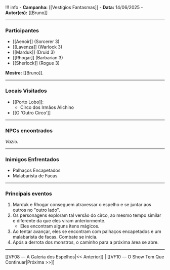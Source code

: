 !!! info
	- **Campanha:** [[Vestígios Fantasmas]]
	- **Data:** 14/06/2025
	- **Autor(es):** [[Bruno]]

---

### Participantes

- [[Aenoir]] (Sorcerer 3)
- [[Lavenza]] (Warlock 3)
- [[Marduk]] (Druid 3)
- [[Rhogar]] (Barbarian 3)
- [[Sherlock]] (Rogue 3)

**Mestre:** [[Bruno]].

---  

### Locais Visitados

- [[Porto Lobo]]:
	- Circo dos Irmãos Alichino
- [[O 'Outro Circo']]

---

### NPCs encontrados

*Vazio.*

---

### Inimigos Enfrentados

- Palhaços Encapetados
- Malabarista de Facas

---

### Principais eventos

1. Marduk e Rhogar conseguem atravessar o espelho e se juntar aos outros no "outro lado".
2. Os personagens exploram tal versão do circo, ao mesmo tempo similar e diferente da que eles viram anteriormente.
	- Eles encontram alguns itens mágicos.
3. Ao tentar avançar, eles se encontram com palhaços encapetados e um malabarista de facas. Combate se inicia.
4. Após a derrota dos monstros, o caminho para a próxima área se abre.

---

[[VF08 ― A Galeria dos Espelhos|<< Anterior]] | [[VF10 ― O Show Tem Que Continuar|Próxima >>]]